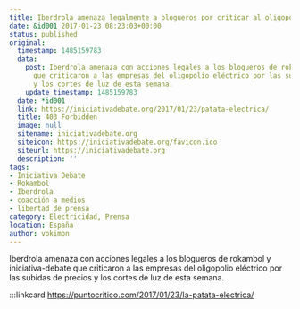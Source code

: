 ```yaml
---
title: Iberdrola amenaza legalmente a blogueros por criticar al oligopolio
date: &id001 2017-01-23 08:23:03+00:00
status: published
original:
  timestamp: 1485159783
  data:
    post: Iberdrola amenaza con acciones legales a los blogueros de rokambol y iniciativa-debate
      que criticaron a las empresas del oligopolio eléctrico por las subidas de precios
      y los cortes de luz de esta semana.
    update_timestamp: 1485159783
  date: *id001
  link: https://iniciativadebate.org/2017/01/23/patata-electrica/
  title: 403 Forbidden
  image: null
  sitename: iniciativadebate.org
  siteicon: https://iniciativadebate.org/favicon.ico
  siteurl: https://iniciativadebate.org
  description: ''
tags:
- Iniciativa Debate
- Rokambol
- Iberdrola
- coacción a medios
- libertad de prensa
category: Electricidad, Prensa
location: España
author: vokimon
---
```

Iberdrola amenaza con acciones legales a los blogueros de rokambol y iniciativa-debate
que criticaron a las empresas del oligopolio eléctrico
por las subidas de precios y los cortes de luz de esta semana.

:::linkcard https://puntocritico.com/2017/01/23/la-patata-electrica/



